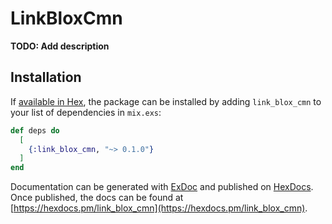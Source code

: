 # LinkBloxCmn

**TODO: Add description**

## Installation

If [available in Hex](https://hex.pm/docs/publish), the package can be installed
by adding `link_blox_cmn` to your list of dependencies in `mix.exs`:

```elixir
def deps do
  [
    {:link_blox_cmn, "~> 0.1.0"}
  ]
end
```

Documentation can be generated with [ExDoc](https://github.com/elixir-lang/ex_doc)
and published on [HexDocs](https://hexdocs.pm). Once published, the docs can
be found at [https://hexdocs.pm/link_blox_cmn](https://hexdocs.pm/link_blox_cmn).

